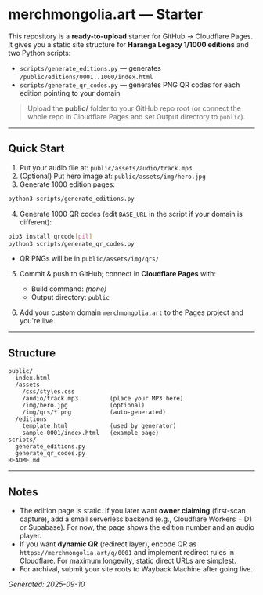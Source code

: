 # merchmongolia.art — Starter

This repository is a **ready-to-upload** starter for GitHub → Cloudflare Pages.
It gives you a static site structure for **Haranga Legacy 1/1000 editions** and two Python scripts:

- `scripts/generate_editions.py` — generates `/public/editions/0001..1000/index.html`
- `scripts/generate_qr_codes.py` — generates PNG QR codes for each edition pointing to your domain

> Upload the **public/** folder to your GitHub repo root (or connect the whole repo in Cloudflare Pages and set Output directory to `public`).

---

## Quick Start

1) Put your audio file at: `public/assets/audio/track.mp3`
2) (Optional) Put hero image at: `public/assets/img/hero.jpg`
3) Generate 1000 edition pages:

```bash
python3 scripts/generate_editions.py
```

4) Generate 1000 QR codes (edit `BASE_URL` in the script if your domain is different):

```bash
pip3 install qrcode[pil]
python3 scripts/generate_qr_codes.py
```

- QR PNGs will be in `public/assets/img/qrs/`

5) Commit & push to GitHub; connect in **Cloudflare Pages** with:
   - Build command: *(none)*
   - Output directory: `public`

6) Add your custom domain `merchmongolia.art` to the Pages project and you're live.

---

## Structure

```
public/
  index.html
  /assets
    /css/styles.css
    /audio/track.mp3         (place your MP3 here)
    /img/hero.jpg            (optional)
    /img/qrs/*.png           (auto-generated)
  /editions
    template.html            (used by generator)
    sample-0001/index.html   (example page)
scripts/
  generate_editions.py
  generate_qr_codes.py
README.md
```

---

## Notes

- The edition page is static. If you later want **owner claiming** (first-scan capture), add a small serverless backend (e.g., Cloudflare Workers + D1 or Supabase). For now, the page shows the edition number and an audio player.
- If you want **dynamic QR** (redirect layer), encode QR as `https://merchmongolia.art/q/0001` and implement redirect rules in Cloudflare. For maximum longevity, static direct URLs are simplest.
- For archival, submit your site roots to Wayback Machine after going live.

*Generated: 2025-09-10*
